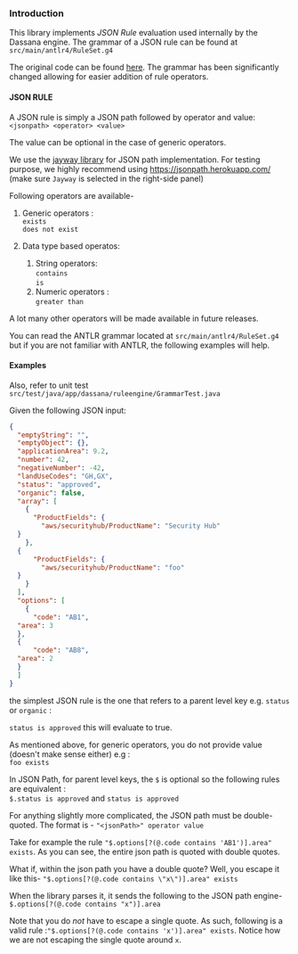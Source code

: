 
### Introduction

This library implements _JSON Rule_ evaluation used internally by the Dassana engine. The grammar of a JSON rule can be found at `src/main/antlr4/RuleSet.g4`

The original code can be found [here](https://github.com/stevenalexander/rules-evaluator). The grammar has been significantly changed allowing for easier addition of rule operators.

#### JSON RULE

A JSON rule is simply a JSON path followed by operator and value:  
`<jsonpath> <operator> <value>`

The value can be optional in the case of generic operators.

We use the [jayway library](https://github.com/json-path/JsonPath) for JSON path implementation. For testing purpose, we highly recommend using https://jsonpath.herokuapp.com/ (make sure `Jayway` is selected in the right-side panel)

Following operators are available-

1. Generic operators :  
   `exists`  
   `does not exist`

2. Data type based operatos:
    1. String operators:  
       `contains`  
       `is`
    3. Numeric operators :  
       `greater than`

A lot many other operators will be made available in future releases.

You can read the ANTLR grammar located at `src/main/antlr4/RuleSet.g4` but if you are not familiar with ANTLR, the following examples will help.

#### Examples

Also, refer to unit test `src/test/java/app/dassana/ruleengine/GrammarTest.java`

Given the following JSON input:
```json  
{  
  "emptyString": "",  
  "emptyObject": {},  
  "applicationArea": 9.2,  
  "number": 42,  
  "negativeNumber": -42,  
  "landUseCodes": "GH,GX",  
  "status": "approved",  
  "organic": false,  
  "array": [  
    {  
      "ProductFields": {  
        "aws/securityhub/ProductName": "Security Hub"  
  }  
    },  
  {  
      "ProductFields": {  
        "aws/securityhub/ProductName": "foo"  
  }  
    }  
  ],  
  "options": [  
    {  
      "code": "AB1",  
  "area": 3  
  },  
  {  
      "code": "AB8",  
  "area": 2  
  }  
  ]  
} 
```  

the simplest JSON rule is the one that refers to a parent level key e.g. `status` or `organic` :

`status is approved` this will evaluate to true.

As mentioned above, for generic operators, you do not provide value (doesn't make sense either) e.g :  
`foo exists`

In JSON Path, for parent level keys, the `$` is optional so the following rules are equivalent :  
`$.status is approved` and `status is approved`

For anything slightly more complicated, the JSON path must be double-quoted. The format is - `"<jsonPath>" operator value`

Take for example the rule `"$.options[?(@.code contains 'AB1')].area" exists`. As you can see, the entire json path is quoted with double quotes.

What if, within the json path you have a double quote? Well, you escape it like this- `"$.options[?(@.code contains \"x\")].area" exists`

When the library parses it, it sends the following to the JSON path engine- `$.options[?(@.code contains "x")].area`

Note that you do *not* have to escape a single quote. As such, following is a valid rule :`"$.options[?(@.code contains 'x')].area" exists`. Notice how we are not escaping the single quote around `x`.
